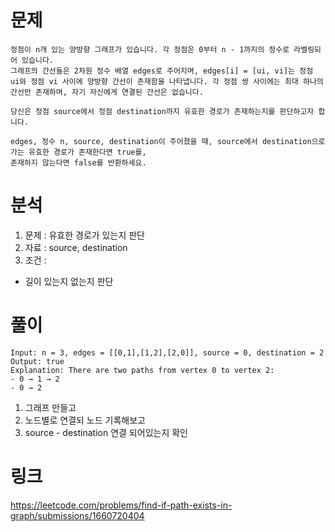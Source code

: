 # 문제

~~~text
정점이 n개 있는 양방향 그래프가 있습니다. 각 정점은 0부터 n - 1까지의 정수로 라벨링되어 있습니다. 
그래프의 간선들은 2차원 정수 배열 edges로 주어지며, edges[i] = [ui, vi]는 정점 ui와 정점 vi 사이에 양방향 간선이 존재함을 나타냅니다. 각 정점 쌍 사이에는 최대 하나의 간선만 존재하며, 자기 자신에게 연결된 간선은 없습니다.

당신은 정점 source에서 정점 destination까지 유효한 경로가 존재하는지를 판단하고자 합니다.

edges, 정수 n, source, destination이 주어졌을 때, source에서 destination으로 가는 유효한 경로가 존재한다면 true를, 
존재하지 않는다면 false를 반환하세요.
~~~

# 분석

1. 문제 : 유효한 경로가 있는지 판단
2. 자료 : source, destination
3. 조건 :
- 길이 있는지 없는지 판단 

# 풀이

~~~text
Input: n = 3, edges = [[0,1],[1,2],[2,0]], source = 0, destination = 2
Output: true
Explanation: There are two paths from vertex 0 to vertex 2:
- 0 → 1 → 2
- 0 → 2
~~~

1. 그래프 만들고 
2. 노드별로 연결되 노드 기록해보고
3. source - destination 연결 되어있는지 확인

# 링크 
https://leetcode.com/problems/find-if-path-exists-in-graph/submissions/1660720404
